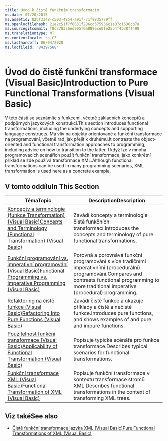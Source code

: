 ```yaml
---
title: Úvod k čistě funkčním transformacím
ms.date: 07/20/2015
ms.assetid: 82bf3348-c503-4854-a91f-71f9835779ff
ms.openlocfilehash: 21e2c51f7f8631f286cd575936c1a07c1536cb7a
ms.sourcegitcommit: f8c270376ed905f6a8896ce0fe25b4f4b38ff498
ms.translationtype: MT
ms.contentlocale: cs-CZ
ms.lasthandoff: 06/04/2020
ms.locfileid: "84397568"
---
```

# <a name="introduction-to-pure-functional-transformations-visual-basic"></a><span data-ttu-id="c02bd-102">Úvod do čistě funkční transformace (Visual Basic)</span><span class="sxs-lookup"><span data-stu-id="c02bd-102">Introduction to Pure Functional Transformations (Visual Basic)</span></span>
<span data-ttu-id="c02bd-103">V této části se seznámíte s funkcemi, včetně základních konceptů a podpůrných jazykových konstrukcí.</span><span class="sxs-lookup"><span data-stu-id="c02bd-103">This section introduces functional transformations, including the underlying concepts and supporting language constructs.</span></span> <span data-ttu-id="c02bd-104">Má vliv na objekty orientované a funkční transformace na programování, včetně rad, jak přejít k druhému.</span><span class="sxs-lookup"><span data-stu-id="c02bd-104">It contrasts the object-oriented and functional transformation approaches to programming, including advice on how to transition to the latter.</span></span> <span data-ttu-id="c02bd-105">I když lze v mnoha programovacích scénářích použít funkční transformace, jako konkrétní příklad se zde používá transformace XML.</span><span class="sxs-lookup"><span data-stu-id="c02bd-105">Although functional transformations can be used in many programming scenarios, XML transformation is used here as a concrete example.</span></span>  
  
## <a name="in-this-section"></a><span data-ttu-id="c02bd-106">V tomto oddílu</span><span class="sxs-lookup"><span data-stu-id="c02bd-106">In This Section</span></span>  
  
|<span data-ttu-id="c02bd-107">Téma</span><span class="sxs-lookup"><span data-stu-id="c02bd-107">Topic</span></span>|<span data-ttu-id="c02bd-108">Description</span><span class="sxs-lookup"><span data-stu-id="c02bd-108">Description</span></span>|  
|-----------|-----------------|  
|[<span data-ttu-id="c02bd-109">Koncepty a terminologie (funkce Transformation) (Visual Basic)</span><span class="sxs-lookup"><span data-stu-id="c02bd-109">Concepts and Terminology (Functional Transformation) (Visual Basic)</span></span>](concepts-and-terminology-functional-transformation.md)|<span data-ttu-id="c02bd-110">Zavádí koncepty a terminologie čistě funkčních transformací.</span><span class="sxs-lookup"><span data-stu-id="c02bd-110">Introduces the concepts and terminology of pure functional transformations.</span></span>|  
|[<span data-ttu-id="c02bd-111">Funkční programování vs. imperativní programování (Visual Basic)</span><span class="sxs-lookup"><span data-stu-id="c02bd-111">Functional Programming vs. Imperative Programming (Visual Basic)</span></span>](functional-programming-vs-imperative-programming.md)|<span data-ttu-id="c02bd-112">Porovná a porovnává funkční programování s více tradičními imperativními (procedurální) programování.</span><span class="sxs-lookup"><span data-stu-id="c02bd-112">Compares and contrasts functional programming to more traditional imperative (procedural) programming.</span></span>|  
|[<span data-ttu-id="c02bd-113">Refaktoring na čistě funkce (Visual Basic)</span><span class="sxs-lookup"><span data-stu-id="c02bd-113">Refactoring Into Pure Functions (Visual Basic)</span></span>](refactoring-into-pure-functions.md)|<span data-ttu-id="c02bd-114">Zavádí čisté funkce a ukazuje příklady a čistě a nečisté funkce.</span><span class="sxs-lookup"><span data-stu-id="c02bd-114">Introduces pure functions, and shows examples of and pure and impure functions.</span></span>|  
|[<span data-ttu-id="c02bd-115">Použitelnost funkční transformace (Visual Basic)</span><span class="sxs-lookup"><span data-stu-id="c02bd-115">Applicability of Functional Transformation (Visual Basic)</span></span>](applicability-of-functional-transformation.md)|<span data-ttu-id="c02bd-116">Popisuje typické scénáře pro funkce transformace.</span><span class="sxs-lookup"><span data-stu-id="c02bd-116">Describes typical scenarios for functional transformations.</span></span>|  
|[<span data-ttu-id="c02bd-117">Funkční transformace XML (Visual Basic)</span><span class="sxs-lookup"><span data-stu-id="c02bd-117">Functional Transformation of XML (Visual Basic)</span></span>](functional-transformation-of-xml.md)|<span data-ttu-id="c02bd-118">Popisuje funkční transformace v kontextu transformace stromů XML.</span><span class="sxs-lookup"><span data-stu-id="c02bd-118">Describes functional transformations in the context of transforming XML trees.</span></span>|  
  
## <a name="see-also"></a><span data-ttu-id="c02bd-119">Viz také</span><span class="sxs-lookup"><span data-stu-id="c02bd-119">See also</span></span>

- [<span data-ttu-id="c02bd-120">Čistě funkční transformace jazyka XML (Visual Basic)</span><span class="sxs-lookup"><span data-stu-id="c02bd-120">Pure Functional Transformations of XML (Visual Basic)</span></span>](pure-functional-transformations-of-xml.md)
